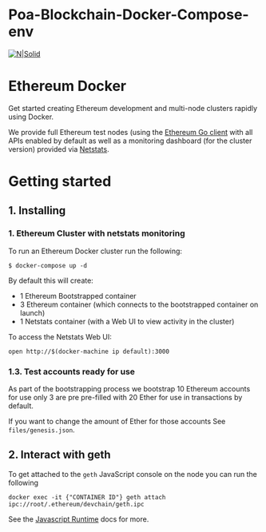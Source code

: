 

# Poa-Blockchain-Docker-Compose-env

[![N|Solid](https://i.imgur.com/DeFxZfP.png)](https://www.linkedin.com/in/chamsddine-bouzaine-44742060/)



# Ethereum Docker

Get started creating Ethereum development and multi-node clusters
rapidly using Docker.

We provide full Ethereum test nodes (using the [Ethereum Go client](https://github.com/ethereum/go-ethereum) with all APIs enabled by default as well as a monitoring dashboard (for the cluster version) provided
via [Netstats](https://github.com/cubedro/eth-netstats).


# Getting started

## 1. Installing

### 1. Ethereum Cluster with netstats monitoring

To run an Ethereum Docker cluster run the following:

```
$ docker-compose up -d
```

By default this will create:

* 1 Ethereum Bootstrapped container
* 3 Ethereum container (which connects to the bootstrapped container on launch)
* 1 Netstats container (with a Web UI to view activity in the cluster)

To access the Netstats Web UI:

```
open http://$(docker-machine ip default):3000
```

### 1.3. Test accounts ready for use

As part of the bootstrapping process we bootstrap 10 Ethereum accounts for 
use only 3 are pre pre-filled with 20 Ether for use in transactions by default.

If you want to change the amount of Ether for those accounts
See `files/genesis.json`.

## 2. Interact with geth

To get attached to the `geth` JavaScript console on the node you can run the following
```
docker exec -it {"CONTAINER ID"} geth attach ipc://root/.ethereum/devchain/geth.ipc
```
See the [Javascript Runtime](https://github.com/ethereum/go-ethereum/wiki/JavaScript-Console) docs for more.
